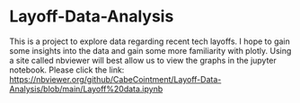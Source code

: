 # Layoff-Data-Analysis
This is a project to explore data regarding recent tech layoffs. I hope to gain some insights into the data and gain some more familiarity with plotly.
Using a site called nbviewer will best allow us to view the graphs in the jupyter notebook. Please click the link: https://nbviewer.org/github/CabeCointment/Layoff-Data-Analysis/blob/main/Layoff%20data.ipynb
